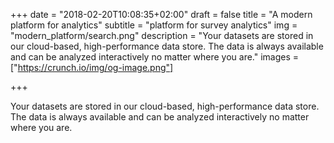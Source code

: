 +++
date = "2018-02-20T10:08:35+02:00"
draft = false
title = "A modern platform for analytics"
subtitle = "platform for survey analytics"
img = "modern_platform/search.png"
description = "Your datasets are stored in our cloud-based, high-performance data store. The data is always available and can be analyzed interactively no matter where you are."
images = ["https://crunch.io/img/og-image.png"]

+++

Your datasets are stored in our cloud-based, high-performance data store. The data is always available and can be analyzed interactively no matter where you are.
